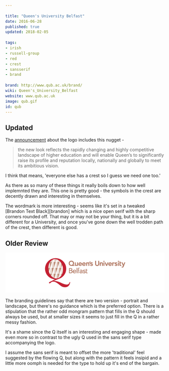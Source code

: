 ```yaml
---

title: "Queen's University Belfast"
date: 2016-06-28
published: true
updated: 2018-02-05

tags:
- irish
- russell-group
- red
- crest
- sansserif
- brand

brand: http://www.qub.ac.uk/brand/
wiki: Queen's_University_Belfast
website: www.qub.ac.uk
image: qub.gif
id: qub
---
```


## Updated

The [announcement][announcement] about the logo includes this nugget -

> the new look reflects the rapidly changing and highly competitive landscape of higher education and will enable Queen’s to significantly raise its profile and reputation locally, nationally and globally to meet its ambitious vision.

I think that means, 'everyone else has a crest so I guess we need one too.'

As there as so many of these things it really boils down to how well implemnted they are. This one is pretty good - the symbols in the crest are decently drawn and interesting in themselves.

The wordmark is more interesting - seems like it's set in a tweaked [Brandon Text Black][brandon] which is a nice open serif with the sharp corners rounded off. That may or may not be your thing, but it is a bit different for a University, and once you've gone down the well trodden path of the crest, then different is good.


## Older Review

![Old Logo](/images/logospotter/qub-old.gif)

The branding guidelines say that there are two version - portrait and landscape, but there's no guidance which is the preferred option. There is a stipulation that the rather odd mongram pattern that fills in the Q should always be used, but at smaller sizes it seems to just fill in the Q in a rather messy fashion.

It's a shame since the Q itself is an interesting and engaging shape - made even more so in contrast to the ugly Q used in the sans serif type accompanying the logo.

I assume the sans serif is meant to offset the more 'traditional' feel suggested by the flowing Q, but along with the pattern it feels insipid and a little more oomph is needed for the type to hold up it's end of the bargain.



[announcement]: https://daro.qub.ac.uk/new-brand-identity
[brnadon]: https://www.fonts.com/font/hvd-fonts/brandon-text